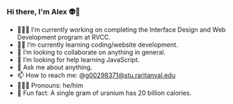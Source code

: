 ### Hi there, I'm Alex 👽🖖

- 👨🏻‍💻 I’m currently working on completing the Interface Design and Web Development program at RVCC.
- 👨‍🏫 I’m currently learning coding/website development.
- 👯 I’m looking to collaborate on anything in general.
- 🤔 I’m looking for help learning JavaScript.
- 💬 Ask me about anything.
- 📫 How to reach me: @g00298371@stu.raritanval.edu
- 🤵🏻‍♂️ Pronouns: he/him
- 🧠 Fun fact: A single gram of uranium has 20 billion calories.
